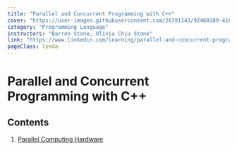 ```yaml
---
title: "Parallel and Concurrent Programming with C++"
cover: "https://user-images.githubusercontent.com/26391143/92460189-416cf880-f1fa-11ea-8a6d-de73b284fa1e.png"
category: "Programming Language"
instructors: "Barron Stone, Olivia Chiu Stone"
link: "https://www.linkedin.com/learning/parallel-and-concurrent-programming-with-c-plus-plus-part-1/"
pageClass: lynda
---
```


# Parallel and Concurrent Programming with C++

## Contents

1. [Parallel Computing Hardware](./01_Parallel-Computing-Hardware.md)


